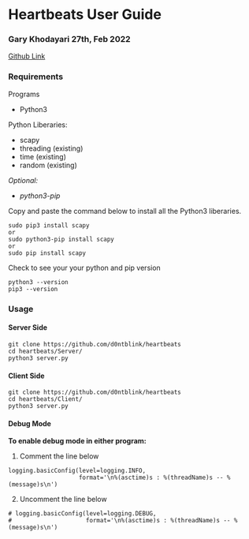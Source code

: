 # Heartbeats User Guide
### Gary Khodayari 27th, Feb 2022

[Github Link](https://github.com/d0ntblink/heartbeats)

### Requirements

Programs
  * Python3

Python Liberaries:
  * scapy
  * threading (existing)
  * time (existing)
  * random (existing)

*Optional:*
  * *python3-pip*

Copy and paste the command below to install all the Python3 liberaries.
```
sudo pip3 install scapy
or
sudo python3-pip install scapy
or
sudo pip install scapy
```
Check to see your your python and pip version
```
python3 --version
pip3 --version
```

### Usage

#### Server Side
```
git clone https://github.com/d0ntblink/heartbeats
cd heartbeats/Server/
python3 server.py
```

#### Client Side
```
git clone https://github.com/d0ntblink/heartbeats
cd heartbeats/Client/
python3 server.py
```

#### Debug Mode
**To enable debug mode in either program:**
1) Comment the line below
```
logging.basicConfig(level=logging.INFO,
                    format='\n%(asctime)s : %(threadName)s -- %(message)s\n') 
```
2) Uncomment the line below
```
# logging.basicConfig(level=logging.DEBUG,
#                     format='\n%(asctime)s : %(threadName)s -- %(message)s\n')
```